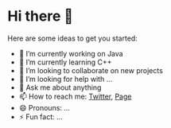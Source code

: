 # Hi there 👋
Here are some ideas to get you started:

- 🔭 I’m currently working on Java
- 🌱 I’m currently learning C++
- 👯 I’m looking to collaborate on new projects
- 🤔 I’m looking for help with ...
- 💬 Ask me about anything
- 📫 How to reach me: [Twitter](https://twitter.com/k2s2023free), [Page](http://thearticleszone.cyou/keep2share-premium-account/)
- 😄 Pronouns: ...
- ⚡ Fun fact: ...
<!--
**sanddeii/sanddeii** is a ✨ _special_ ✨ repository because its `README.md` (this file) appears on your GitHub profile.

Here are some ideas to get you started:

- 🔭 I’m currently working on ...
- 🌱 I’m currently learning ...
- 👯 I’m looking to collaborate on ...
- 🤔 I’m looking for help with ...
- 💬 Ask me about ...
- 📫 How to reach me: ...
- 😄 Pronouns: ...
- ⚡ Fun fact: ...
-->
